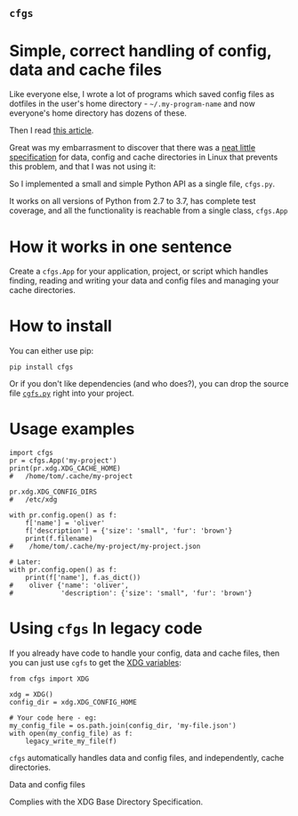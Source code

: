 `cfgs`
-------------

Simple, correct handling of config, data and cache files
==========================================

Like everyone else, I wrote a lot of programs which saved config files
as dotfiles in the user's home directory - `~/.my-program-name` and now
everyone's home directory has dozens of these.

Then I read
[this article](https://0x46.net/thoughts/2019/02/01/dotfile-madness/).

Great was my embarrasment to discover that there was a
[neat little specification](https://0x46.net/thoughts/2019/02/01/dotfile-madness/)
for data, config and cache directories in Linux that prevents this problem, and
that I was not using it:

So I implemented a small and simple Python API as a single file, `cfgs.py`.

It works on all versions of Python from 2.7 to 3.7, has complete test coverage,
and all the functionality is reachable from a single class, `cfgs.App`

How it works in one sentence
============

Create a `cfgs.App` for your application, project, or script which
handles finding, reading and writing your data and config files and
managing your cache directories.

How to install
===============

You can either use pip:

    pip install cfgs

Or if you don't like dependencies (and who does?), you can drop the source file
[`cgfs.py`](https://raw.githubusercontent.com/timedata-org/cfgs/master/cfgs.py)
right into your project.


Usage examples
==================

    import cfgs
    pr = cfgs.App('my-project')
    print(pr.xdg.XDG_CACHE_HOME)
    #   /home/tom/.cache/my-project

    pr.xdg.XDG_CONFIG_DIRS
    #   /etc/xdg

    with pr.config.open() as f:
        f['name'] = 'oliver'
        f['description'] = {'size': 'small", 'fur': 'brown'}
        print(f.filename)
    #    /home/tom/.cache/my-project/my-project.json

    # Later:
    with pr.config.open() as f:
        print(f['name'], f.as_dict())
    #    oliver {'name': 'oliver',
    #            'description': {'size': 'small", 'fur': 'brown'}



Using `cfgs` In legacy code
=================

If you already have code to handle your config, data and cache files, then you
can just use `cgfs` to get the
[XDG variables](https://specifications.freedesktop.org/basedir-spec/basedir-spec-latest.html):

    from cfgs import XDG

    xdg = XDG()
    config_dir = xdg.XDG_CONFIG_HOME

    # Your code here - eg:
    my_config_file = os.path.join(config_dir, 'my-file.json')
    with open(my_config_file) as f:
        legacy_write_my_file(f)


`cfgs` automatically handles data and config files, and independently, cache
directories.

Data and config files



Complies with the XDG Base Directory Specification.

